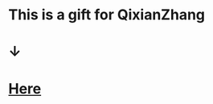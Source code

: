# 
# This is a gift for QixianZhang

#        ↓

# [Here](https://damengkunsila.github.io/For-QixianZhang/src/index.html)
